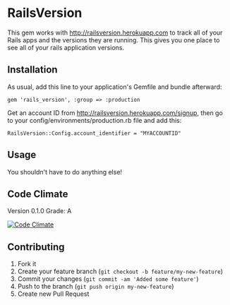 # RailsVersion

This gem works with http://railsversion.herokuapp.com to track all of your Rails apps
and the versions they are running. This gives you one place to see all of your rails
application versions.

## Installation

As usual, add this line to your application's Gemfile and bundle afterward:

    gem 'rails_version', :group => :production

Get an account ID from http://railsversion.herokuapp.com/signup, then go to your config/environments/production.rb file and add this:

    RailsVersion::Config.account_identifier = "MYACCOUNTID"

## Usage

You shouldn't have to do anything else!

## Code Climate

Version 0.1.0 Grade: A

[![Code Climate](https://codeclimate.com/badge.png)](https://codeclimate.com/github/clearsightstudio/rails_version)

## Contributing

1. Fork it
2. Create your feature branch (`git checkout -b feature/my-new-feature`)
3. Commit your changes (`git commit -am 'Added some feature'`)
4. Push to the branch (`git push origin my-new-feature`)
5. Create new Pull Request
